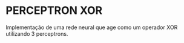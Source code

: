 # PERCEPTRON XOR

Implementação de uma rede neural que age como um operador XOR utilizando 3 perceptrons.